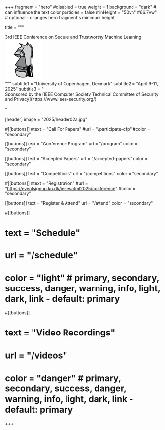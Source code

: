 +++
fragment = "hero"
#disabled = true
weight = 1
background = "dark" # can influence the text color
particles = false
minHeight = "50vh" #66.7vw" # optional - changes hero fragment's minimum height

title = """
<div class='left'>
3rd IEEE Conference on Secure and Trustworthy Machine Learning
</div><div class='right'>
  <img src='/images/2025/satml-logo.svg' alt='SaTML 2025 Logo' 
       style='width: 120px;'>
</div>
"""
subtitle1 = "University of Copenhagen, Denmark"
subtitle2 = "April 9-11, 2025"
subtitle3 = "<br>Sponsored by the [IEEE Computer Society Technical Committee of Security and Privacy](https://www.ieee-security.org/)<br><br>"

[header]
  image = "2025/header02a.jpg"

#[[buttons]]
#text = "Call For Papers"
#url = "/participate-cfp"
#color = "secondary"

[[buttons]]
  text = "Conference Program"
  url = "/program"
  color = "secondary"

[[buttons]]
  text = "Accepted Papers"
  url = "/accepted-papers"
  color = "secondary"

[[buttons]]
text = "Competitions"
url = "/competitions"
color = "secondary"

#[[buttons]]
#text = "Registration"
#url = "https://eventsignup.ku.dk/ieeesatml2025/conference"
#color = "secondary" 
  
[[buttons]]
text = "Register & Attend"
url = "/attend"
color = "secondary"

   
#[[buttons]]
#  text = "Schedule"
#  url = "/schedule"
#  color = "light" # primary, secondary, success, danger, warning, info, light, dark, link - default: primary

#[[buttons]]
#  text = "Video Recordings"
#  url = "/videos"
#  color = "danger" # primary, secondary, success, danger, warning, info, light, dark, link - default: primary

+++
